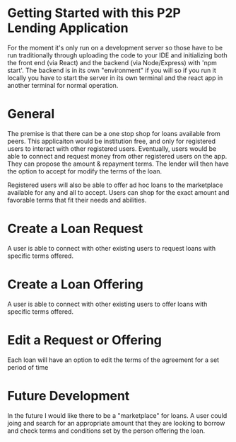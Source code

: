# Getting Started with this P2P Lending Application

For the moment it's only run on a development server so those have to be run traditionally through uploading the code to your IDE and initializing both the front end (via React) and the backend (via Node/Express) with 'npm start'. The backend is in its own "environment" if you will so if you run it locally you have to start the server in its own terminal and the react app in another terminal for normal operation.

# General

The premise is that there can be a one stop shop for loans available from peers. This applicaiton would be institution free, and only for registered users to interact with other registered users. Eventually, users would be able to connect and request money from other registered users on the app. They can propose the amount & repayment terms. The lender will then have the option to accept for modify the terms of the loan.

Registered users will also be able to offer ad hoc loans to the marketplace available for any and all to accept. Users can shop for the exact amount and favorable terms that fit their needs and abilities.

# Create a Loan Request

A user is able to connect with other existing users to request loans with specific terms offered.

# Create a Loan Offering

A user is able to connect with other existing users to offer loans with specific terms offered.

# Edit a Request or Offering

Each loan will have an option to edit the terms of the agreement for a set period of time

# Future Development

In the future I would like there to be a "marketplace" for loans. A user could joing and search for an appropriate amount that they are looking to borrow and check terms and conditions set by the person offering the loan.
